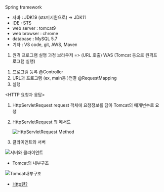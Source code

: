 Spring framework 
- 자바 : JDK19 (sts미지원으로) -> JDK11
- IDE : STS
- web server : tomcat9
- web browser : chrome
- database : MySQL 5.7
- 기타 : VS code, git, AWS, Maven

1. 원격 프로그램 실행 과정
브라우저 => (URL 호출) WAS (Tomcat 등으로 원격프로그램 실행)

1) 프로그램 등록
@Controller
2) URL과 프로그램 (ex, main등 )연결 
@RequestMapping
3) 실행

<HTTP 요청과 응답>
1) HttpServletRequest request
  객체에 요청정보를 담아 Tomcat의 매개변수로 요청
2) HttpServletRequest 의 메서드


   ![HttpServletRequest Method](https://user-images.githubusercontent.com/43159337/221356499-da61c189-9209-403a-b6b6-afc2ba3bae51.png)

3) 클라이언트와 서버

![서버와 클라이언트](https://user-images.githubusercontent.com/43159337/221357515-32bec646-dc36-40fd-8bce-3ef0d6ed54c3.png)
  
  - Tomcat의 내부구조
  
  
  ![Tomcat내부구조](https://user-images.githubusercontent.com/43159337/221357555-0954e70b-be39-4bce-afe8-fd76cf56852c.png)

  - [Http란?](https://github.com/yeom-heesu/Java-Spring/blob/main/Spring/Http.md)
  

 
  
